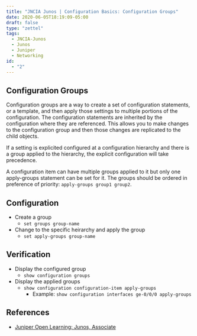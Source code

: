 ```yaml
---
title: "JNCIA Junos | Configuration Basics: Configuration Groups"
date: 2020-06-05T18:19:09-05:00
draft: false
type: "zettel"
tags:
  - JNCIA-Junos
  - Junos
  - Juniper
  - Networking
id:
  - "2"
---
```

## Configuration Groups
Configuration groups are a way to create a set of configuration statements, or a template, and then apply those settings to multiple portions of the configuration. The configuration statements are inherited by the configuration where they are referenced. This allows you to make changes to the configuration group and then those changes are replicated to the child objects.

If a setting is explicited configured at a configuration hierarchy and there is a group applied to the hierarchy, the explicit configuration will take precedence.

A configuration item can have multiple groups applied to it but only one apply-groups statement can be set for it. The groups should be ordered in preference of priority: `apply-groups group1 group2`.

## Configuration
  * Create a group
    * `set groups group-name`
  * Change to the specific heirarchy and apply the group
    * `set apply-groups group-name`

## Verification
  * Display the configured group
    * `show configuration groups`
  * Display the applied groups
    * `show configuration configuration-item apply-groups`
      * Example: `show configuration interfaces ge-0/0/0 apply-groups`

## References
  * [Juniper Open Learning: Junos, Associate](https://cloud.contentraven.com/junosgenius/learningpath-detail/1004/3/0/1)